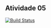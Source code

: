 ## Atividade 05
[![Build Status](https://travis-ci.org/guilhermedelemos/atividade05.svg?branch=master)](https://travis-ci.org/guilhermedelemos/atividade05)
